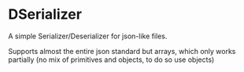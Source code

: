 # DSerializer
 
A simple Serializer/Deserializer for json-like files. 

Supports almost the entire json standard but arrays, which only works partially (no mix of primitives and objects, to do so use objects)
